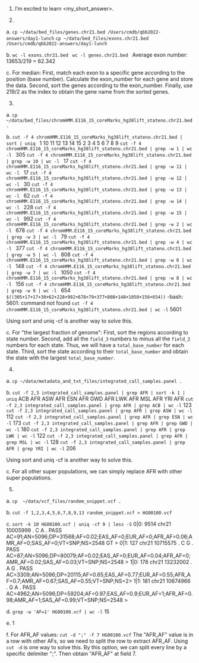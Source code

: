 1. I’m excited to learn <my_short_answer>.


2.
a.
`cp ~/data/bed_files/genes.chr21.bed /Users/cmdb/qbb2022-answers/day1-lunch`
`cp ~/data/bed_files/exons.chr21.bed /Users/cmdb/qbb2022-answers/day1-lunch`

b.
`wc -l exons.chr21.bed `
`wc -l genes.chr21.bed `
Average exon number: 13653/219 = 62.342

c.
For median:
First, match each exon to a specific gene according to the position (base number). Calculate the exon_number for each gene and store the data. 
Second, sort the genes according to the exon_number.
Finally, use 219/2 as the index to obtain the gene name from the sorted genes.


3.
a.
`cp ~/data/bed_files/chromHMM.E116_15_coreMarks_hg38lift_stateno.chr21.bed .`

b.
`cut -f 4 chromHMM.E116_15_coreMarks_hg38lift_stateno.chr21.bed | sort | uniq `
1
10
11
12
13
14
15
2
3
4
5
6
7
8
9
`cut -f 4 chromHMM.E116_15_coreMarks_hg38lift_stateno.chr21.bed | grep -w 1 | wc -l `
     305
`cut -f 4 chromHMM.E116_15_coreMarks_hg38lift_stateno.chr21.bed | grep -w 10 | wc -l `
      17
`cut -f 4 chromHMM.E116_15_coreMarks_hg38lift_stateno.chr21.bed | grep -w 11 | wc -l `
      17
`cut -f 4 chromHMM.E116_15_coreMarks_hg38lift_stateno.chr21.bed | grep -w 12 | wc -l `
      30
`cut -f 4 chromHMM.E116_15_coreMarks_hg38lift_stateno.chr21.bed | grep -w 13 | wc -l `
      62
`cut -f 4 chromHMM.E116_15_coreMarks_hg38lift_stateno.chr21.bed | grep -w 14 | wc -l `
     228
`cut -f 4 chromHMM.E116_15_coreMarks_hg38lift_stateno.chr21.bed | grep -w 15 | wc -l `
     992
`cut -f 4 chromHMM.E116_15_coreMarks_hg38lift_stateno.chr21.bed | grep -w 2 | wc -l `
     678
`cut -f 4 chromHMM.E116_15_coreMarks_hg38lift_stateno.chr21.bed | grep -w 3 | wc -l `
      79
`cut -f 4 chromHMM.E116_15_coreMarks_hg38lift_stateno.chr21.bed | grep -w 4 | wc -l `
     377
`cut -f 4 chromHMM.E116_15_coreMarks_hg38lift_stateno.chr21.bed | grep -w 5 | wc -l `
     808
`cut -f 4 chromHMM.E116_15_coreMarks_hg38lift_stateno.chr21.bed | grep -w 6 | wc -l `
     148
`cut -f 4 chromHMM.E116_15_coreMarks_hg38lift_stateno.chr21.bed | grep -w 7 | wc -l `
    1050
`cut -f 4 chromHMM.E116_15_coreMarks_hg38lift_stateno.chr21.bed | grep -w 8 | wc -l `
     156
`cut -f 4 chromHMM.E116_15_coreMarks_hg38lift_stateno.chr21.bed | grep -w 9 | wc -l `
     654
`$((305+17+17+30+62+228+992+678+79+377+808+148+1050+156+654))`
-bash: 5601: command not found
`cut -f 4 chromHMM.E116_15_coreMarks_hg38lift_stateno.chr21.bed | wc -l`
    5601

Using sort and uniq -cf is another way to solve this.

c.
For "the largest fraction of genome":
First, sort the regions according to state number.
Second, add all the `field_3` numbers to minus all the `field_2` numbers for each state. Thus, we will have a `total_base_number` for each state.
Third, sort the state according to their `total_base_number` and obtain the state with the largest `total_base_number`.


4.
a.
`cp ~/data/metadata_and_txt_files/integrated_call_samples.panel .`

b.
`cut -f 2,3 integrated_call_samples.panel | grep AFR | sort -k 1 | uniq`
ACB	AFR
ASW	AFR
ESN	AFR
GWD AFR
LWK	AFR
MSL	AFR
YRI	AFR
`cut -f 2,3 integrated_call_samples.panel | grep AFR | grep ACB | wc -l`
     123
`cut -f 2,3 integrated_call_samples.panel | grep AFR | grep ASW | wc -l`
     112
`cut -f 2,3 integrated_call_samples.panel | grep AFR | grep ESN | wc -l`
     173
`cut -f 2,3 integrated_call_samples.panel | grep AFR | grep GWD | wc -l`
     180
`cut -f 2,3 integrated_call_samples.panel | grep AFR | grep LWK | wc -l`
     122
`cut -f 2,3 integrated_call_samples.panel | grep AFR | grep MSL | wc -l`
     128
`cut -f 2,3 integrated_call_samples.panel | grep AFR | grep YRI | wc -l`
     206
     
Using sort and uniq -cf is another way to solve this.

c.
For all other super populations, we can simply replace AFR with other super populations.

5.
a.
`cp  ~/data/vcf_files/random_snippet.vcf .`

b.
`cut -f 1,2,3,4,5,6,7,8,9,13 random_snippet.vcf > HG00100.vcf`

c.
`sort -k 10 HG00100.vcf | uniq -cf 9 | less -S`
0|0: 9514 chr21      10005999        .       C       A       .       PASS    AC=91;AN=5096;DP=31568;AF=0.02;EAS_AF=0;EUR_AF=0;AFR_AF=0.06;AMR_AF=0;SAS_AF=0;VT=SNP;NS=2548   GT     >
0|1: 127 chr21      10715575        .       C       G       .       PASS    AC=87;AN=5096;DP=80079;AF=0.02;EAS_AF=0;EUR_AF=0.04;AFR_AF=0;AMR_AF=0.02;SAS_AF=0.03;VT=SNP;NS=2548    >
1|0: 178 chr21      13232002        .       A       G       .       PASS    AC=3309;AN=5096;DP=20115;AF=0.65;EAS_AF=0.77;EUR_AF=0.55;AFR_AF=0.7;AMR_AF=0.67;SAS_AF=0.55;VT=SNP;NS=2>
1|1: 181 chr21      10674966        .       G       A       .       PASS    AC=4962;AN=5096;DP=59204;AF=0.97;EAS_AF=0.9;EUR_AF=1;AFR_AF=0.98;AMR_AF=1;SAS_AF=0.99;VT=SNP;NS=2548   >

d.
`grep -w 'AF=1' HG00100.vcf | wc -l`
15

e.
1

f.
For AFR_AF values:
`cut -d ";" -f 7 HG00100.vcf`
The "AFR_AF" value is in a row with other AFs, so we need to split the row to extract AFR_AF. Using `cut -d` is one way to solve this. By this option, we can split every line by a specific delimiter ";". Then obtain "AFR_AF" at field 7.

